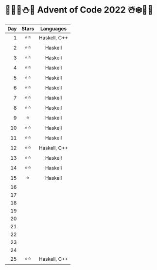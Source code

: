 # 🦌🎅🏻⛄🎁 Advent of Code 2022 ☃️❄️🤶🎄
| Day | Stars | Languages    |
| --: | :--:  | :----------: |
|   1 | ⭐⭐  | Haskell, C++ |
|   2 | ⭐⭐  | Haskell      |
|   3 | ⭐⭐  | Haskell      |
|   4 | ⭐⭐  | Haskell      |
|   5 | ⭐⭐  | Haskell      |
|   6 | ⭐⭐  | Haskell      |
|   7 | ⭐⭐  | Haskell      |
|   8 | ⭐⭐  | Haskell      |
|   9 | ⭐    | Haskell      |
|  10 | ⭐⭐  | Haskell      |
|  11 | ⭐⭐  | Haskell      |
|  12 | ⭐⭐  | Haskell, C++ |
|  13 | ⭐⭐  | Haskell      |
|  14 | ⭐⭐  | Haskell      |
|  15 | ⭐    | Haskell      |
|  16 |       |              |
|  17 |       |              |
|  18 |       |              |
|  19 |       |              |
|  20 |       |              |
|  21 |       |              |
|  22 |       |              |
|  23 |       |              |
|  24 |       |              |
|  25 | ⭐⭐  | Haskell, C++ |
